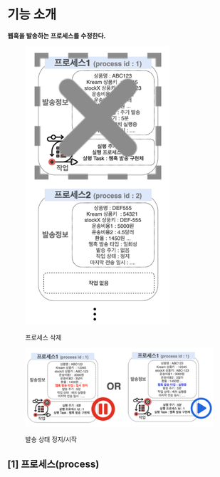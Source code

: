 # 기능 소개

**웹훅을 발송하는 프로세스를 수정한다.**

<figure><img src="../../../../.gitbook/assets/image (7) (1).png" alt="" width="326"><figcaption><p>프로세스 삭제</p></figcaption></figure>

&#x20;

<figure><img src="../../../../.gitbook/assets/image (2).png" alt=""><figcaption><p>발송 상태 정지/시작</p></figcaption></figure>

## \[1] 프로세스(process)
